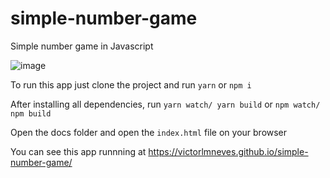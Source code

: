 # simple-number-game
Simple number game in Javascript

![image](https://user-images.githubusercontent.com/17341789/113832587-a8e32a80-9780-11eb-9708-41bc3d522963.png)


To run this app just clone the project and run `yarn` or `npm i`

After installing all dependencies, run `yarn watch/ yarn build` or `npm watch/ npm build`

Open the docs folder and open the `index.html` file on your browser

You can see this app runnning at https://victorlmneves.github.io/simple-number-game/
